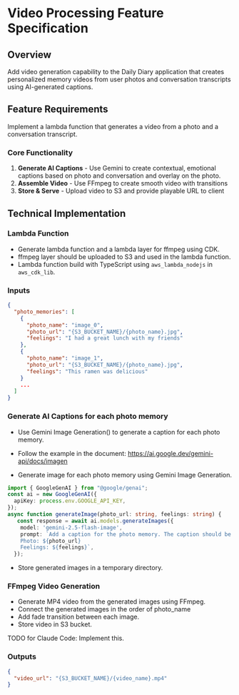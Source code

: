 # Video Processing Feature Specification

## Overview

Add video generation capability to the Daily Diary application that creates personalized memory videos from user photos and conversation transcripts using AI-generated captions.

## Feature Requirements

Implement a lambda function that generates a video from a photo and a conversation transcript.

### Core Functionality

1. **Generate AI Captions** - Use Gemini to create contextual, emotional captions based on photo and conversation and overlay on the photo.
2. **Assemble Video** - Use FFmpeg to create smooth video with transitions
3. **Store & Serve** - Upload video to S3 and provide playable URL to client

## Technical Implementation

### Lambda Function

- Generate lambda function and a lambda layer for ffmpeg using CDK.
- ffmpeg layer should be uploaded to S3 and used in the lambda function.
- Lambda function build with TypeScript using `aws_lambda_nodejs` in `aws_cdk_lib`.

### Inputs

```json
{
  "photo_memories": [
    {
      "photo_name": "image_0",
      "photo_url": "{S3_BUCKET_NAME}/{photo_name}.jpg",
      "feelings": "I had a great lunch with my friends"
    },
    {
      "photo_name": "image_1",
      "photo_url": "{S3_BUCKET_NAME}/{photo_name}.jpg",
      "feelings": "This ramen was delicious"
    }
    ...
  ]
}
```

### Generate AI Captions for each photo memory

- Use Gemini Image Generation() to generate a caption for each photo memory.
- Follow the example in the document: https://ai.google.dev/gemini-api/docs/imagen

- Generate image for each photo memory using Gemini Image Generation.

```typescript
import { GoogleGenAI } from "@google/genai";
const ai = new GoogleGenAI({
  apiKey: process.env.GOOGLE_API_KEY,
});
async function generateImage(photo_url: string, feelings: string) {
   const response = await ai.models.generateImages({
    model: 'gemini-2.5-flash-image',
    prompt: `Add a caption for the photo memory. The caption should be short(max 10 words), based on the photo and feelings. Change the tone of the caption based on the feelings.
    Photo: ${photo_url}
    Feelings: ${feelings}`,
  });
```

- Store generated images in a temporary directory.

### FFmpeg Video Generation

- Generate MP4 video from the generated images using FFmpeg.
- Connect the generated images in the order of photo_name
- Add fade transition between each image.
- Store video in S3 bucket.

TODO for Claude Code: Implement this.

### Outputs

```json
{
  "video_url": "{S3_BUCKET_NAME}/{video_name}.mp4"
}
```
